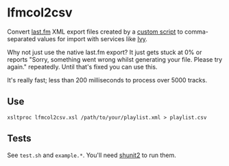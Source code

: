 lfmcol2csv
==========

Convert [last.fm](http://www.last.fm/) XML export files created by a [custom script](https://github.com/l0b0/export/blob/master/last.fm.pl) to comma-separated values for import with services like [Ivy](http://ivyishere.org/).

Why not just use the native last.fm export? It just gets stuck at 0% or reports "Sorry, something went wrong whilst generating your file. Please try again." repeatedly. Until that's fixed you can use this.

It's really fast; less than 200 milliseconds to process over 5000 tracks.

Use
---

    xsltproc lfmcol2csv.xsl /path/to/your/playlist.xml > playlist.csv

Tests
-----

See `test.sh` and `example.*`. You'll need [shunit2](http://code.google.com/p/shunit2/) to run them.
